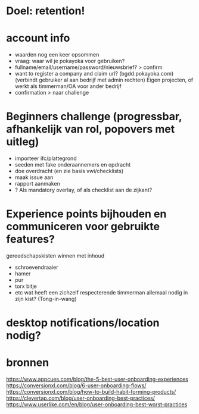 # Doel: retention!

# account info
- waarden nog een keer opsommen
- vraag: waar wil je pokayoka voor gebruiken? 
- fullname/email/username/password/nieuwsbrief? > confirm
- want to register a company and claim url? (bgdd.pokayoka.com) (verbindt gebruiker al aan bedrijf met admin rechten) Eigen projecten, of werkt als timmerman/OA voor ander bedrijf
- confirmation > naar challenge

# Beginners challenge (progressbar, afhankelijk van rol, popovers met uitleg)
- importeer ifc/plattegrond
- seeden met fake onderaannemers en opdracht
- doe overdracht (en zie basis vwi/checklists)
- maak issue aan
- rapport aanmaken
- ?
Als mandatory overlay, of als checklist aan de zijkant?

# Experience points bijhouden en communiceren voor gebruikte features?
gereedschapskisten winnen met inhoud
- schroevendraaier
- hamer
- pur 
- torx bitje
- etc
wat heeft een zichzelf respecterende timmerman allemaal nodig in zijn kist? (Tong-in-wang)

# desktop notifications/location nodig?

# bronnen
https://www.appcues.com/blog/the-5-best-user-onboarding-experiences
https://conversionxl.com/blog/6-user-onboarding-flows/
https://conversionxl.com/blog/how-to-build-habit-forming-products/
https://clevertap.com/blog/user-onboarding-best-practices/
https://www.userlike.com/en/blog/user-onboarding-best-worst-practices

